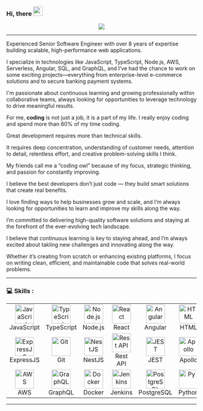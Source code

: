 ### Hi, there 	<img src="https://media.giphy.com/media/hvRJCLFzcasrR4ia7z/giphy.gif" width="25px">
<p align="center">
<a href="https://github.com/passion-qts1027">	
	<img src="https://readme-typing-svg.herokuapp.com/?lines=Senior%20Full-Stack%20developer;8%2B%20years%20of%20experience;Always%20learning%20new%20tech&font=Pacifico&center=true&width=650&height=120&color=58a6ff&vCenter=true&size=45%22">
</a>
</p>

<div align="center">
	<hr>
<div align="left">
    <p>Experienced Senior Software Engineer with over 8 years of expertise building scalable, high-performance web applications.</p> 
    <p>I specialize in technologies like JavaScript, TypeScript, Node.js, AWS, Serverless, Angular, SQL, and GraphQL, and I’ve had the chance to work on some exciting projects—everything from enterprise-level e-commerce solutions and to secure banking payment systems.</p> 
    <p>I'm passionate about continuous learning and growing professionally within collaborative teams, always looking for opportunities to leverage technology to drive meaningful results.</p> 
    <p>For me, <b>coding</b> is not just a job, it is a part of my life. I really enjoy coding and spend more than 60% of my time coding.</p> 
    <p>Great development requires more than technical skills.</p> 
    <p>It requires deep concentration, understanding of customer needs, attention to detail, relentless effort, and creative problem-solving skills I think.</p> 
    <p>My friends call me a “coding owl” because of my focus, strategic thinking, and passion for constantly improving.</p> 
    <p>I believe the best developers don’t just code — they build smart solutions that create real benefits.</p> 
    <p>I love finding ways to help businesses grow and scale, and I’m always looking for opportunities to learn and improve my skills along the way.</p> 
    <p>I’m committed to delivering high-quality software solutions and staying at the forefront of the ever-evolving tech landscape. </p> 
    <p>I believe that continuous learning is key to staying ahead, and I’m always excited about takling new challenges and innovating along the way.</p> 
    <p>Whether it’s creating from scratch or enhancing existing platforms, I focus on writing clean, efficient, and maintainable code that solves real-world problems.</p> 
</div>
	<hr>
</div>

### 💻 Skills :

<table>  
	<tr>  
		<td align="center" width="96">  
			<img src="https://techstack-generator.vercel.app/js-icon.svg" alt="JavaScript" width="50" height="50" /><br> JavaScript 
		</td>  
		<td align="center" width="96">  
			<img src="https://techstack-generator.vercel.app/ts-icon.svg" alt="TypeScript" width="50" height="50" /><br> TypeScript 
		</td>  
		<td align="center" width="96">  
			<img src="https://skillicons.dev/icons?i=nodejs" alt="Node.js" width="50" height="50" /><br> Node.js 
		</td>  
		<td align="center" width="96">  
			<img src="https://techstack-generator.vercel.app/react-icon.svg" alt="React" width="50" height="50" /><br> React 
		</td>  
		<td align="center" width="96">  
			<img src="https://skillicons.dev/icons?i=angular" alt="Angular" width="50" height="50" /><br> Angular 
		</td>  
		<td align="center" width="96">  
			<img src="https://skillicons.dev/icons?i=html" alt="HTML" width="50" height="50" /><br> HTML 
		</td>  
		<td align="center" width="96">  
			<img src="https://skillicons.dev/icons?i=css" alt="CSS" width="50" height="50" /><br> CSS 
		</td>  
		<td align="center" width="96">  
			<img src="https://skillicons.dev/icons?i=vue" alt="VueJs" width="50" height="50" /><br> VueJs 
		</td>  
		<td align="center" width="96">  
			<img src="https://skillicons.dev/icons?i=redux" alt="Redux" width="50" height="50" /><br> Redux 
		</td>  
	</tr>  
	<tr>  
		<td align="center" width="96">  
			<img src="https://skillicons.dev/icons?i=express" alt="ExpressJS" width="50" height="50" /><br> ExpressJS 
		</td>  
		<td align="center" width="96">  
			<img src="https://skillicons.dev/icons?i=git" alt="Git" width="50" height="50" /><br> Git 
		</td>  
		<td align="center" width="96">  
			<img src="https://skillicons.dev/icons?i=nestjs" alt="NestJS" width="50" height="50" /><br> NestJS 
		</td>  
		<td align="center" width="96">  
			<img src="https://techstack-generator.vercel.app/restapi-icon.svg" alt="Rest API" width="50" height="50" /><br> Rest API 
		</td>  
		<td align="center" width="96">  
			<img src="https://skillicons.dev/icons?i=jest" alt="JEST" width="50" height="50" /><br> JEST 
		</td>  
		<td align="center" width="96">  
			<img src="https://skillicons.dev/icons?i=apollo" alt="Apollo" width="50" height="50" /><br> Apollo 
		</td>  
		<td align="center" width="96">  
			<img src="https://skillicons.dev/icons?i=kubernetes" alt="Kubernetes" width="50" height="50" /><br> Kubernetes 
		</td>  
		<td align="center" width="96">  
			<img src="https://skillicons.dev/icons?i=nginx" alt="Nginx" width="50" height="50" /><br> Nginx 
		</td>  
		<td align="center" width="96">  
			<img src="https://skillicons.dev/icons?i=mongodb" alt="MongoDB" width="50" height="50" /><br> MongoDB 
		</td>  
		</tr>  
		<tr>
		<td align="center" width="96">  
			<img src="https://techstack-generator.vercel.app/aws-icon.svg" alt="AWS" width="50" height="50" /><br> AWS 
		</td>  
		<td align="center" width="96">  
			<img src="https://techstack-generator.vercel.app/graphql-icon.svg" alt="GraphQL" width="50" height="50" /><br> GraphQL 
		</td>  
		<td align="center" width="96">  
			<img src="https://techstack-generator.vercel.app/docker-icon.svg" alt="Docker" width="50" height="50" /><br> Docker 
		</td> 
		<td align="center" width="96">  
			<img src="https://skillicons.dev/icons?i=jenkins" alt="Jenkins" width="50" height="50" /><br> Jenkins 
		</td>  
        <td align="center" width="96">  
			<img src="https://skillicons.dev/icons?i=postgres" alt="PostgreSQL" width="50" height="50" /><br> PostgreSQL 
		</td> 
        <td align="center" width="96">  
			<img src="https://skillicons.dev/icons?i=py" alt="Py" width="50" height="50" /><br> Python 
		</td>  
        <td align="center" width="96">  
			<img src="https://skillicons.dev/icons?i=django" alt="Django" width="50" height="50" /><br> Django 
		</td>   
	</tr>
</table>
<hr>



